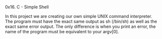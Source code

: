 0x16. C - Simple Shell

In this project we are creating our own simple UNIX command interpreter. 
The program must have the exact same output as sh (/bin/sh) as well as the exact same error output.
The only difference is when you print an error, the name of the program must be equivalent to your argv[0].
